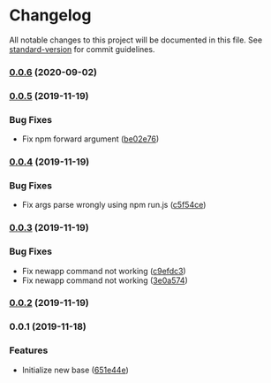 # Changelog

All notable changes to this project will be documented in this file. See [standard-version](https://github.com/conventional-changelog/standard-version) for commit guidelines.

### [0.0.6](https://github.com/jazztong/csla/compare/v0.0.5...v0.0.6) (2020-09-02)

### [0.0.5](https://github.com/jazztong/csla/compare/v0.0.4...v0.0.5) (2019-11-19)


### Bug Fixes

* Fix npm forward argument ([be02e76](https://github.com/jazztong/csla/commit/be02e76434f0b891f47c399deb18532ffde45a6e))

### [0.0.4](https://github.com/jazztong/csla/compare/v0.0.3...v0.0.4) (2019-11-19)


### Bug Fixes

* Fix args parse wrongly using npm run.js ([c5f54ce](https://github.com/jazztong/csla/commit/c5f54ce9db7d19f881f0742ae68589e345df7e70))

### [0.0.3](https://github.com/jazztong/csla/compare/v0.0.2...v0.0.3) (2019-11-19)


### Bug Fixes

* Fix newapp command not working ([c9efdc3](https://github.com/jazztong/csla/commit/c9efdc30428d85c70846feb164103f6f5be69fb8))
* Fix newapp command not working ([3e0a574](https://github.com/jazztong/csla/commit/3e0a574e35ab42a0fc672eba09df8b3210889100))

### [0.0.2](https://github.com/jazztong/csla/compare/v0.0.1...v0.0.2) (2019-11-19)

### 0.0.1 (2019-11-18)


### Features

* Initialize new base ([651e44e](https://github.com/jazztong/csla/commit/651e44ecc90ed3b8195b8300cf053667885c8bb7))
